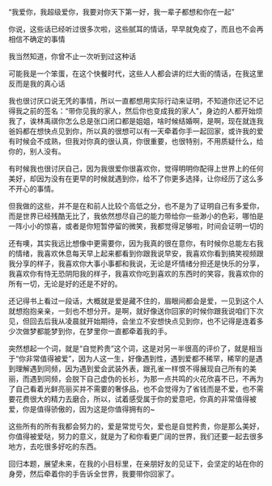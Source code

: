 “我爱你，我超级爱你，我要对你天下第一好，我一辈子都想和你在一起”

你说，这些话已经听过很多次啦，这些腻耳的情话，早早就免疫了，而且也不会再相信不确定的事情

我当然知道，你曾不止一次听到过这种话

可能我是一个笨蛋，在这个快餐时代，这些人人都会讲的烂大街的情话，在我这里反而是我的真心话

我也很讨厌口说无凭的事情，所以一直都想用实际行动来证明，不知道你还记不记得我之前的签名：“带你见我的家人，然后你也变成我的家人”，身边的人都开始烦我了，诶林禹祺你怎么总是张口闭口都是姐姐，啥时候结婚啊，是啊，现在就连我爸妈都在想快点见到你，所以真的很想可以有一天牵着你手一起回家，或许我的爱有时候会不成熟，但我对你真的很认真，你很重要，也很特别，不用质疑什么，给你的，别人没有。

有时候我也很讨厌自己，因为我很爱你很喜欢你，觉得明明你配得上世界上的任何美好，却因为没有在更早的时候就遇到你，给不了你更多选择，让你经历了这么多不开心的事情。

但我做的这些，并不是在和前人比较个高低之分，也不是为了证明自己有多爱你，而是世界已经残酷无比了，我依然想尽自己的能力带给你一些渺小的色彩，哪怕是一阵小小的惊喜，或者是你短暂停留的微笑，我都觉得足够啦，时间会证明一切的

还有噢，其实我远比想像中更需要你，因为我真的很在意你，有时候你总能左右我的情绪，我喜欢休息每天早上起来都看到你跟我说早安，我喜欢你看到搞笑视频跟我分享的样子，我喜欢你大事小事都和我说，无论是坏情绪分担还是快乐的分享，我喜欢你有恃无恐阴阳我的样子，我喜欢你吃到喜欢的东西时的笑容，我喜欢你的所有一切，无论是好的还是不好的。

还记得书上看过一段话，大概就是爱是藏不住的，眉眼间都会是爱，一见到这个人就想抱抱亲亲，一刻也不想分开。是啊，就好像送你回家的时候你跟我说咱们下次见，但回去后我从凌晨就开始期待，会坐立不安想快点见到你，也不记得是连着多少次做梦都能梦到你，在梦里你一直都牵着我的手。

突然想起一个词，就是“自觉矜贵”这个词，这是对另一半很高的评价了，就是相当于“你非常值得被爱”，因为人这一生，好像遇到性，遇到爱都不稀罕，稀罕的是遇到理解遇到同频，因为遇到爱会武装外表，跟孔雀一样恨不得展现自己所有的美丽，而遇到同频，会脱下自己虚伪的长衫，为那一点共鸣的火花欣喜不已，不再为了自己看着光鲜亮丽买并不需要的奢侈品，也不会觉得为了省钱而是不爱，也不需要花费很大的精力去磨合，所以，试着感受属于你的爱意吧，你真的非常值得被爱，你是值得骄傲的，因为这是你值得拥有的~

这些所有的所有我都会努力的，爱是常觉亏欠，爱也是自觉矜贵，你是那么美好，你值得被爱哒，努力的意义，就是为了和你看更广阔的世界，我们还要一起去很多地方，去吃很多好吃的东西。

回归本题，展望未来，在我的小目标里，在亲朋好友的见证下，会坚定的站在你的身旁，然后牵着你的手告诉全世界，我要带你回家了。

